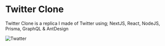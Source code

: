 # Twitter Clone

Twitter Clone is a replica I made of Twitter using; NextJS, React, NodeJS, Prisma, GraphQL & AntDesign

![Twatter](https://i.imgur.com/lLv4NS5.png)
